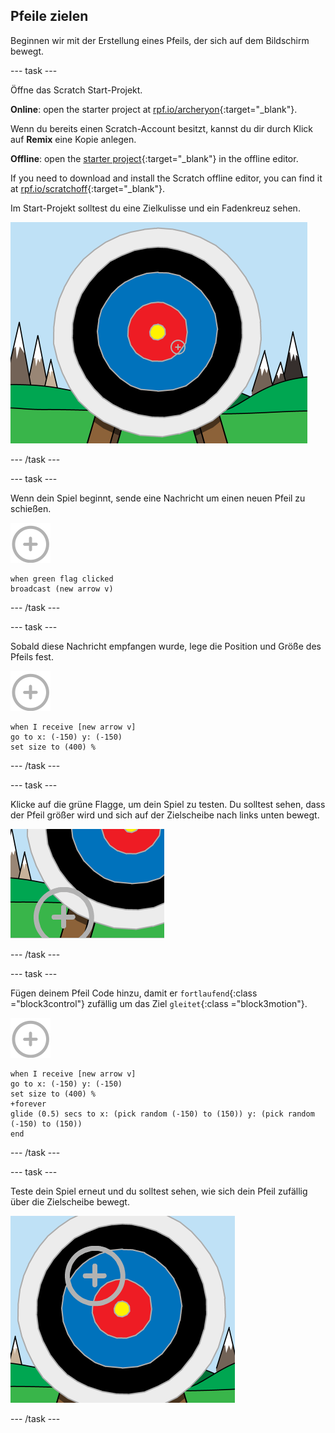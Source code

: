 ## Pfeile zielen

Beginnen wir mit der Erstellung eines Pfeils, der sich auf dem Bildschirm bewegt.

\--- task \---

Öffne das Scratch Start-Projekt.

**Online**: open the starter project at [rpf.io/archeryon](https://rpf.io/archeryon){:target="_blank"}.

Wenn du bereits einen Scratch-Account besitzt, kannst du dir durch Klick auf **Remix** eine Kopie anlegen.

**Offline**: open the [starter project](https://rpf.io/p/en/archery-go){:target="_blank"} in the offline editor.

If you need to download and install the Scratch offline editor, you can find it at [rpf.io/scratchoff](https://rpf.io/scratchoff){:target="_blank"}.

Im Start-Projekt solltest du eine Zielkulisse und ein Fadenkreuz sehen.

![Start-Projekt](images/archery-starter.png)

\--- /task \---

\--- task \---

Wenn dein Spiel beginnt, sende eine Nachricht um einen neuen Pfeil zu schießen.

![Ziel Figur](images/target-sprite.png)

```blocks3
when green flag clicked
broadcast (new arrow v)
```

\--- /task \---

\--- task \---

Sobald diese Nachricht empfangen wurde, lege die Position und Größe des Pfeils fest.

![Ziel Figur](images/target-sprite.png)

```blocks3
when I receive [new arrow v]
go to x: (-150) y: (-150)
set size to (400) %
```

\--- /task \---

\--- task \---

Klicke auf die grüne Flagge, um dein Spiel zu testen. Du solltest sehen, dass der Pfeil größer wird und sich auf der Zielscheibe nach links unten bewegt.

![größeres Ziel unten links auf der Bühne](images/archery-start-test.png)

\--- /task \---

\--- task \---

Fügen deinem Pfeil Code hinzu, damit er `fortlaufend`{:class ="block3control"} zufällig um das Ziel `gleitet`{:class ="block3motion"}.

![Ziel Figur](images/target-sprite.png)

```blocks3
when I receive [new arrow v]
go to x: (-150) y: (-150)
set size to (400) %
+forever
glide (0.5) secs to x: (pick random (-150) to (150)) y: (pick random (-150) to (150))
end
```

\--- /task \---

\--- task \---

Teste dein Spiel erneut und du solltest sehen, wie sich dein Pfeil zufällig über die Zielscheibe bewegt.

![Ziel in einer anderen Position](images/archery-glide-test.png)

\--- /task \---